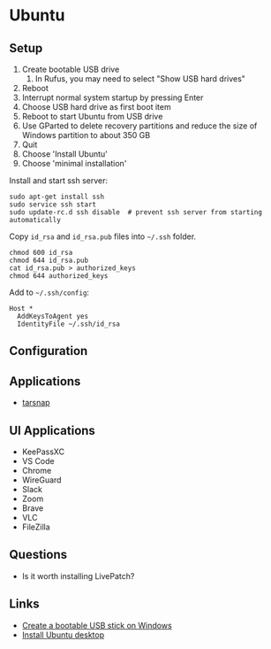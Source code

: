 # Ubuntu

## Setup

1. Create bootable USB drive
   1. In Rufus, you may need to select "Show USB hard drives"
1. Reboot
1. Interrupt normal system startup by pressing Enter
1. Choose USB hard drive as first boot item
1. Reboot to start Ubuntu from USB drive
1. Use GParted to delete recovery partitions and reduce the size of Windows partition to about 350 GB
1. Quit
1. Choose 'Install Ubuntu'
1. Choose 'minimal installation'

Install and start ssh server:

    sudo apt-get install ssh
    sudo service ssh start
    sudo update-rc.d ssh disable  # prevent ssh server from starting automatically

Copy `id_rsa` and `id_rsa.pub` files into `~/.ssh` folder.

    chmod 600 id_rsa
    chmod 644 id_rsa.pub
    cat id_rsa.pub > authorized_keys
    chmod 644 authorized_keys

Add to `~/.ssh/config`:

```
Host *
  AddKeysToAgent yes
  IdentityFile ~/.ssh/id_rsa
```

## Configuration

## Applications

- [tarsnap](https://www.tarsnap.com/pkg-deb.html)

## UI Applications

- KeePassXC
- VS Code
- Chrome
- WireGuard
- Slack
- Zoom
- Brave
- VLC
- FileZilla

## Questions

- Is it worth installing LivePatch?

## Links

- [Create a bootable USB stick on Windows](https://ubuntu.com/tutorials/create-a-usb-stick-on-windows)
- [Install Ubuntu desktop](https://ubuntu.com/tutorials/install-ubuntu-desktop)
